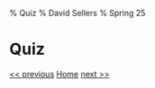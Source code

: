 % Quiz
% David Sellers
% Spring 25

# Quiz

[<< previous](../unit2/day4.html) [Home](../index.html) [next >>](day6.html)
